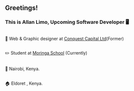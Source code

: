 ## Greetings!


### This is Allan Limo, Upcoming Software Developer :desktop_computer:	
## 

 :briefcase:	Web & Graphic designer at <a href="https://www.conquestcapitalltd.com/" target="_blank">Conquest Capital Ltd</a>(Former)

##

 :pencil2:	Student at <a href="https://moringaschool.com">Moringa School</a> (Currently)
 
 ##
 

:pushpin:	Nairobi, Kenya.

##

:house:	Eldoret , Kenya.


